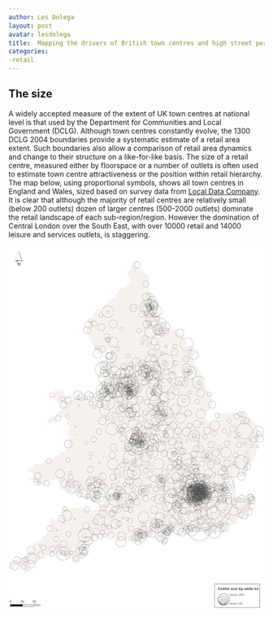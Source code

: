 ```yaml
---
author: Les Dolega
layout: post
avatar: lesdolega
title:  Mapping the drivers of British town centres and high street performance
categories:
-retail
---
```


## The size

A widely accepted measure of the extent of UK town centres at national level is that used by the Department for Communities and Local Government (DCLG).  Although town centres constantly evolve, the 1300 DCLG 2004 boundaries provide a systematic estimate of a retail area extent. Such boundaries also allow a  comparison of retail area dynamics and change to their structure on a like-for-like basis.  The size of a retail centre, measured either by floorspace or a number of outlets is  often used to estimate town centre attractiveness or the position within retail hierarchy. The map below, using proportional symbols, shows all town centres in England and Wales, sized based on survey data from [Local Data Company](http://www.localdatacompany.com/). It is clear that although the majority of retail centres are relatively small (below 200 outlets) dozen of larger centres (500-2000 outlets) dominate the retail landscape of each sub-region/region. However the domination of Central London over the South East, with over 10000 retail and 14000 leisure and services outlets, is staggering.

<img src="/public/images/EWCS.jpg"></img>


